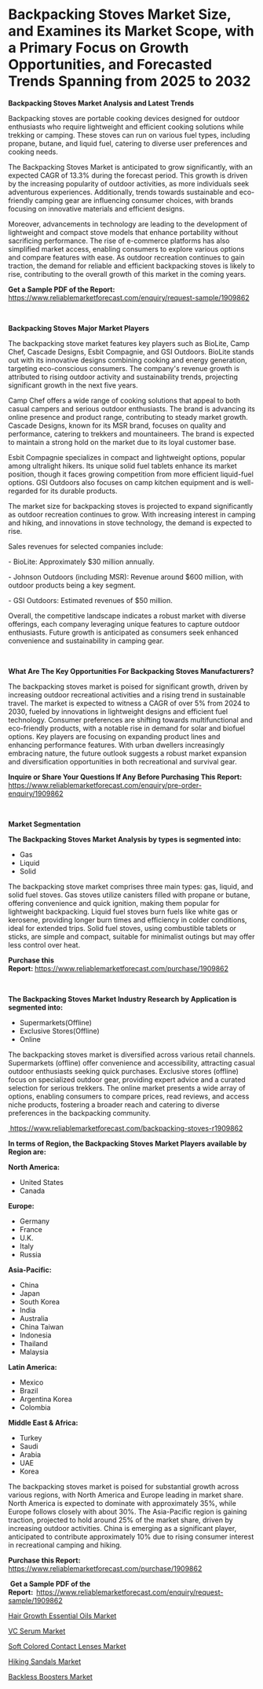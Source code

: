 <p><h1>Backpacking Stoves Market Size, and Examines its Market Scope, with a Primary Focus on Growth Opportunities, and Forecasted Trends Spanning from 2025 to 2032</h1></p><p><strong>Backpacking Stoves Market Analysis and Latest Trends</strong></p>
<p><p>Backpacking stoves are portable cooking devices designed for outdoor enthusiasts who require lightweight and efficient cooking solutions while trekking or camping. These stoves can run on various fuel types, including propane, butane, and liquid fuel, catering to diverse user preferences and cooking needs.</p><p>The Backpacking Stoves Market is anticipated to grow significantly, with an expected CAGR of 13.3% during the forecast period. This growth is driven by the increasing popularity of outdoor activities, as more individuals seek adventurous experiences. Additionally, trends towards sustainable and eco-friendly camping gear are influencing consumer choices, with brands focusing on innovative materials and efficient designs.</p><p>Moreover, advancements in technology are leading to the development of lightweight and compact stove models that enhance portability without sacrificing performance. The rise of e-commerce platforms has also simplified market access, enabling consumers to explore various options and compare features with ease. As outdoor recreation continues to gain traction, the demand for reliable and efficient backpacking stoves is likely to rise, contributing to the overall growth of this market in the coming years.</p></p>
<p><strong>Get a Sample PDF of the Report:&nbsp;</strong> <a href="https://www.reliablemarketforecast.com/enquiry/request-sample/1909862?utm_campaign=1080&utm_medium=2&utm_source=Github&utm_content=ia&utm_term=05042025&utm_id=backpacking-stoves">https://www.reliablemarketforecast.com/enquiry/request-sample/1909862</a></p>
<p>&nbsp;</p>
<p><strong>Backpacking Stoves Major Market Players</strong></p>
<p><p>The backpacking stove market features key players such as BioLite, Camp Chef, Cascade Designs, Esbit Compagnie, and GSI Outdoors. BioLite stands out with its innovative designs combining cooking and energy generation, targeting eco-conscious consumers. The company's revenue growth is attributed to rising outdoor activity and sustainability trends, projecting significant growth in the next five years.</p><p>Camp Chef offers a wide range of cooking solutions that appeal to both casual campers and serious outdoor enthusiasts. The brand is advancing its online presence and product range, contributing to steady market growth. Cascade Designs, known for its MSR brand, focuses on quality and performance, catering to trekkers and mountaineers. The brand is expected to maintain a strong hold on the market due to its loyal customer base.</p><p>Esbit Compagnie specializes in compact and lightweight options, popular among ultralight hikers. Its unique solid fuel tablets enhance its market position, though it faces growing competition from more efficient liquid-fuel options. GSI Outdoors also focuses on camp kitchen equipment and is well-regarded for its durable products.</p><p>The market size for backpacking stoves is projected to expand significantly as outdoor recreation continues to grow. With increasing interest in camping and hiking, and innovations in stove technology, the demand is expected to rise.</p><p>Sales revenues for selected companies include:</p><p>- BioLite: Approximately $30 million annually.</p><p>- Johnson Outdoors (including MSR): Revenue around $600 million, with outdoor products being a key segment.</p><p>- GSI Outdoors: Estimated revenues of $50 million.</p><p>Overall, the competitive landscape indicates a robust market with diverse offerings, each company leveraging unique features to capture outdoor enthusiasts. Future growth is anticipated as consumers seek enhanced convenience and sustainability in camping gear.</p></p>
<p>&nbsp;</p>
<p><strong>What Are The Key Opportunities For Backpacking Stoves Manufacturers?</strong></p>
<p><p>The backpacking stoves market is poised for significant growth, driven by increasing outdoor recreational activities and a rising trend in sustainable travel. The market is expected to witness a CAGR of over 5% from 2024 to 2030, fueled by innovations in lightweight designs and efficient fuel technology. Consumer preferences are shifting towards multifunctional and eco-friendly products, with a notable rise in demand for solar and biofuel options. Key players are focusing on expanding product lines and enhancing performance features. With urban dwellers increasingly embracing nature, the future outlook suggests a robust market expansion and diversification opportunities in both recreational and survival gear.</p></p>
<p><strong>Inquire or Share Your Questions If Any Before Purchasing This Report:</strong> <a href="https://www.reliablemarketforecast.com/enquiry/pre-order-enquiry/1909862?utm_campaign=1080&utm_medium=2&utm_source=Github&utm_content=ia&utm_term=05042025&utm_id=backpacking-stoves">https://www.reliablemarketforecast.com/enquiry/pre-order-enquiry/1909862</a></p>
<p>&nbsp;</p>
<p><strong>Market Segmentation</strong></p>
<p><strong>The Backpacking Stoves Market Analysis by types is segmented into:</strong></p>
<p><ul><li>Gas</li><li>Liquid</li><li>Solid</li></ul></p>
<p><p>The backpacking stove market comprises three main types: gas, liquid, and solid fuel stoves. Gas stoves utilize canisters filled with propane or butane, offering convenience and quick ignition, making them popular for lightweight backpacking. Liquid fuel stoves burn fuels like white gas or kerosene, providing longer burn times and efficiency in colder conditions, ideal for extended trips. Solid fuel stoves, using combustible tablets or sticks, are simple and compact, suitable for minimalist outings but may offer less control over heat.</p></p>
<p><strong>Purchase this Report:&nbsp;</strong><a href="https://www.reliablemarketforecast.com/purchase/1909862?utm_campaign=1080&utm_medium=2&utm_source=Github&utm_content=ia&utm_term=05042025&utm_id=backpacking-stoves">https://www.reliablemarketforecast.com/purchase/1909862</a></p>
<p>&nbsp;</p>
<p><strong>The Backpacking Stoves Market Industry Research by Application is segmented into:</strong></p>
<p><ul><li>Supermarkets(Offline)</li><li>Exclusive Stores(Offline)</li><li>Online</li></ul></p>
<p><p>The backpacking stoves market is diversified across various retail channels. Supermarkets (offline) offer convenience and accessibility, attracting casual outdoor enthusiasts seeking quick purchases. Exclusive stores (offline) focus on specialized outdoor gear, providing expert advice and a curated selection for serious trekkers. The online market presents a wide array of options, enabling consumers to compare prices, read reviews, and access niche products, fostering a broader reach and catering to diverse preferences in the backpacking community.</p></p>
<p><a href="https://www.reliablemarketforecast.com/backpacking-stoves-r1909862?utm_campaign=1080&utm_medium=2&utm_source=Github&utm_content=ia&utm_term=05042025&utm_id=backpacking-stoves">&nbsp;https://www.reliablemarketforecast.com/backpacking-stoves-r1909862</a></p>
<p><strong>In terms of Region, the Backpacking Stoves Market Players available by Region are:</strong></p>
<p>
    <p> <strong> North America: </strong>
        <ul>
            <li>United States</li>
            <li>Canada</li>
        </ul>
        </p> 
    <p> <strong> Europe: </strong>
        <ul>
            <li>Germany</li>
            <li>France</li>
            <li>U.K.</li>
            <li>Italy</li>
            <li>Russia</li>
        </ul>
        </p> 
    <p> <strong> Asia-Pacific: </strong>
        <ul>
            <li>China</li>
            <li>Japan</li>
            <li>South Korea</li>
            <li>India</li>
            <li>Australia</li>
            <li>China Taiwan</li>
            <li>Indonesia</li>
            <li>Thailand</li>
            <li>Malaysia</li>
        </ul>
        </p> 
    <p> <strong> Latin America: </strong>
        <ul>
            <li>Mexico</li>
            <li>Brazil</li>
            <li>Argentina Korea</li>
            <li>Colombia</li>
        </ul>
        </p> 
    <p> <strong> Middle East & Africa: </strong>
        <ul>
            <li>Turkey</li>
            <li>Saudi</li>
            <li>Arabia</li>
            <li>UAE</li>
            <li>Korea</li>
        </ul>
    </p>
    </p>
<p><p>The backpacking stoves market is poised for substantial growth across various regions, with North America and Europe leading in market share. North America is expected to dominate with approximately 35%, while Europe follows closely with about 30%. The Asia-Pacific region is gaining traction, projected to hold around 25% of the market share, driven by increasing outdoor activities. China is emerging as a significant player, anticipated to contribute approximately 10% due to rising consumer interest in recreational camping and hiking.</p></p>
<p><strong>Purchase this Report: </strong><a href="https://www.reliablemarketforecast.com/purchase/1909862?utm_campaign=1080&utm_medium=2&utm_source=Github&utm_content=ia&utm_term=05042025&utm_id=backpacking-stoves">https://www.reliablemarketforecast.com/purchase/1909862</a></p>
<p>&nbsp;<strong>Get a Sample PDF of the Report:&nbsp;&nbsp;</strong><a href="https://www.reliablemarketforecast.com/enquiry/request-sample/1909862?utm_campaign=1080&utm_medium=2&utm_source=Github&utm_content=ia&utm_term=05042025&utm_id=backpacking-stoves">https://www.reliablemarketforecast.com/enquiry/request-sample/1909862</a></p>
<p><strong></strong></p>
<p><p><a href="https://github.com/sacmatidora/Market-Research-Report-List-1/blob/main/hair-growth-essential-oils-market.md?utm_campaign=1080&utm_medium=2&utm_source=Github&utm_content=ia&utm_term=05042025&utm_id=backpacking-stoves">Hair Growth Essential Oils Market</a></p><p><a href="https://github.com/yaldotiedegq/Market-Research-Report-List-1/blob/main/vc-serum-market.md?utm_campaign=1080&utm_medium=2&utm_source=Github&utm_content=ia&utm_term=05042025&utm_id=backpacking-stoves">VC Serum Market</a></p><p><a href="https://github.com/zalubakoraka/Market-Research-Report-List-1/blob/main/soft-colored-contact-lenses-market.md?utm_campaign=1080&utm_medium=2&utm_source=Github&utm_content=ia&utm_term=05042025&utm_id=backpacking-stoves">Soft Colored Contact Lenses Market</a></p><p><a href="https://github.com/fahieraudau9/Market-Research-Report-List-1/blob/main/hiking-sandals-market.md?utm_campaign=1080&utm_medium=2&utm_source=Github&utm_content=ia&utm_term=05042025&utm_id=backpacking-stoves">Hiking Sandals Market</a></p><p><a href="https://github.com/shiahbuyerin/Market-Research-Report-List-1/blob/main/backless-boosters-market.md?utm_campaign=1080&utm_medium=2&utm_source=Github&utm_content=ia&utm_term=05042025&utm_id=backpacking-stoves">Backless Boosters Market</a></p></p>
